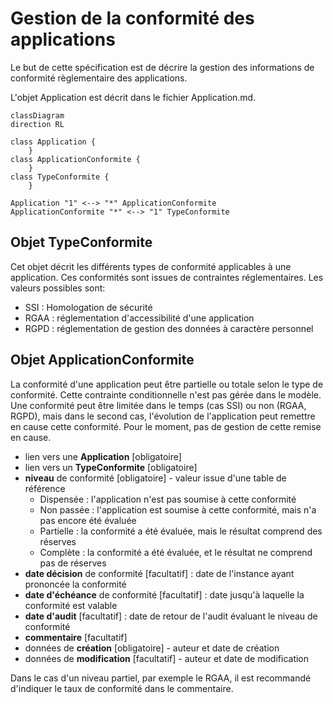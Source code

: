 
# Gestion de la conformité des applications

Le but de cette spécification est de décrire la gestion des informations de conformité règlementaire des applications.

L'objet Application est décrit dans le fichier Application.md.

```mermaid
classDiagram
direction RL

class Application {
	}
class ApplicationConformite {
	}
class TypeConformite {
	}
	
Application "1" <--> "*" ApplicationConformite
ApplicationConformite "*" <--> "1" TypeConformite
```
## Objet TypeConformite

Cet objet décrit les différents types de conformité applicables à une application. Ces conformités sont issues de contraintes réglementaires. Les valeurs possibles sont:
- SSI : Homologation de sécurité
- RGAA : réglementation d'accessibilité d'une application
- RGPD : réglementation de gestion des données à caractère personnel

## Objet ApplicationConformite

La conformité d'une application peut être partielle ou totale selon le type de conformité. Cette contrainte conditionnelle n'est pas gérée dans le modèle.
Une conformité peut être limitée dans le temps (cas SSI) ou non (RGAA, RGPD), mais dans le second cas, l'évolution de l'application peut remettre en cause cette conformité. Pour le moment, pas de gestion de cette remise en cause.

- lien vers une **Application** [obligatoire]
- lien vers un **TypeConformite** [obligatoire]
- **niveau** de conformité [obligatoire] - valeur issue d'une table de référence
	- Dispensée : l'application n'est pas soumise à cette conformité
	- Non passée : l'application est soumise à cette conformité, mais n'a pas encore été évaluée
	- Partielle : la conformité a été évaluée, mais le résultat comprend des réserves
	- Complète : la conformité a été évaluée, et le résultat ne comprend pas de réserves
- **date décision** de conformité [facultatif] : date de l'instance ayant prononcée la conformité
- **date d'échéance** de conformité [facultatif] : date jusqu'à laquelle la conformité est valable
- **date d'audit** [facultatif] : date de retour de l'audit évaluant le niveau de conformité
- **commentaire** [facultatif]
- données de **création** [obligatoire] - auteur et date de création
- données de **modification** [facultatif] - auteur et date de modification

Dans le cas d'un niveau partiel, par exemple le RGAA, il est recommandé d'indiquer le taux de conformité dans le commentaire.
